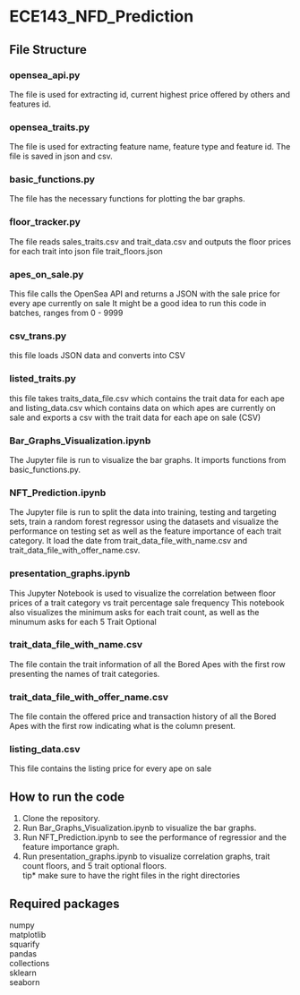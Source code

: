 # ECE143_NFD_Prediction

## File Structure
### opensea_api.py
The file is used for extracting id, current highest price offered by others and features id.
### opensea_traits.py
The file is used for extracting feature name, feature type and feature id. The file is saved in json and csv.
### basic_functions.py
The file has the necessary functions for plotting the bar graphs.
### floor_tracker.py
The file reads sales_traits.csv and trait_data.csv and outputs the floor prices for each trait into json file trait_floors.json
### apes_on_sale.py
This file calls the OpenSea API and returns a JSON with the sale price for every ape currently on sale
It might be a good idea to run this code in batches, ranges from 0 - 9999
### csv_trans.py
this file loads JSON data and converts into CSV
### listed_traits.py
this file takes traits_data_file.csv which contains the trait data for each ape and listing_data.csv which contains data on which apes
are currently on sale and exports a csv with the trait data for each ape on sale (CSV)
### Bar_Graphs_Visualization.ipynb
The Jupyter file is run to visualize the bar graphs. It imports functions from basic_functions.py.
### NFT_Prediction.ipynb
The Jupyter file is run to split the data into training, testing and targeting sets, train a random forest regressor using the datasets and visualize the performance on testing set as well as the feature importance of each trait category. It load the date from trait_data_file_with_name.csv and trait_data_file_with_offer_name.csv. 
### presentation_graphs.ipynb
This Jupyter Notebook is used to visualize the correlation between floor prices of a trait category vs trait percentage sale frequency
This notebook also visualizes the minimum asks for each trait count, as well as the minumum asks for each 5 Trait Optional
### trait_data_file_with_name.csv
The file contain the trait information of all the Bored Apes with the first row presenting the names of trait categories. 
### trait_data_file_with_offer_name.csv
The file contain the offered price and transaction history of all the Bored Apes with the first row indicating what is the column present.
### listing_data.csv
This file contains the listing price for every ape on sale

## How to run the code
1. Clone the repository. <br>
2. Run Bar_Graphs_Visualization.ipynb to visualize the bar graphs.<br>
3. Run NFT_Prediction.ipynb to see the performance of regressior and the feature importance graph.
4. Run presentation_graphs.ipynb to visualize correlation graphs, trait count floors, and 5 trait optional floors. <br>
tip* make sure to have the right files in the right directories  

## Required packages
numpy <br>
matplotlib <br>
squarify <br>
pandas <br>
collections <br>
sklearn <br>
seaborn <br>
